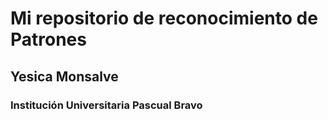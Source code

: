 # Mi repositorio de reconocimiento de Patrones
## Yesica Monsalve
### Institución Universitaria Pascual Bravo
